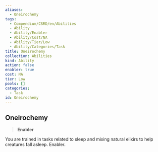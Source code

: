 ```yaml
---
aliases:
  - Oneirochemy
tags:
  - Compendium/CSRD/en/Abilities
  - Ability
  - Ability/Enabler
  - Ability/Cost/NA
  - Ability/Tier/Low
  - Ability/Categories/Task
title: Oneirochemy
collection: Abilities
kind: Ability
action: false
enabler: true
cost: NA
tier: Low
pools: []
categories:
  - Task
id: Oneirochemy
---
```

## Oneirochemy    
>**Enabler**  
    
You are trained in tasks related to sleep and mixing natural elixirs to help creatures fall asleep. Enabler.

